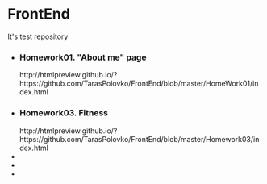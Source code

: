 # FrontEnd
It's test repository

<ul>
    <li>
        <h3> Homework01. "About me" page </h3>
http://htmlpreview.github.io/?https://github.com/TarasPolovko/FrontEnd/blob/master/HomeWork01/index.html
    </li>
    <li>
        <h3> Homework03. Fitness </h3>
http://htmlpreview.github.io/?https://github.com/TarasPolovko/FrontEnd/blob/master/Homework03/index.html
    </li>
    <li></li>
    <li></li>
    <li></li>
</ul>



